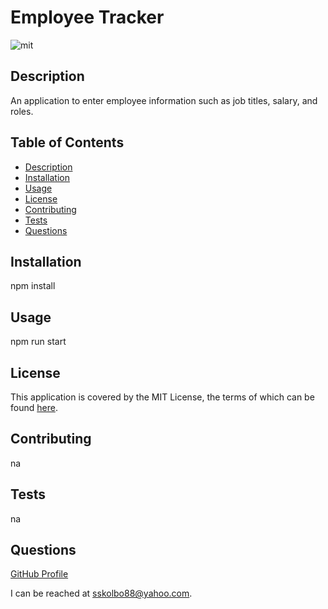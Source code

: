 # Employee Tracker
![mit](https://img.shields.io/badge/license-MIT%20License-red)
## Description
An application to enter employee information such as job titles, salary, and roles.
## Table of Contents
* [Description](#description)
* [Installation](#installation)
* [Usage](#usage)
* [License](#license)
* [Contributing](#contributing)
* [Tests](#tests)
* [Questions](#questions)
## Installation
npm install
## Usage
npm run start
## License
This application is covered by the MIT License, the terms of which can be found [here](https://opensource.org/licenses/MIT).
## Contributing
na
## Tests
na
## Questions
[GitHub Profile](https://github.com/skolbo/)  

I can be reached at sskolbo88@yahoo.com.

